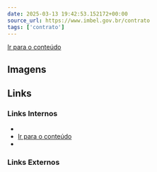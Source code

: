 ```yaml
---
date: 2025-03-13 19:42:53.152172+00:00
source_url: https://www.imbel.gov.br/contrato
tags: ['contrato']
---
```


[](https://www.imbel.gov.br/contrato)
[Ir para o conteúdo](https://www.imbel.gov.br/contrato#conteudo)
[ ](https://www.imbel.gov.br/contrato#home)


## Imagens



## Links

### Links Internos

- [](https://www.imbel.gov.br/contrato)
- [Ir para o conteúdo](https://www.imbel.gov.br/contrato#conteudo)
- [](https://www.imbel.gov.br/contrato#home)

### Links Externos


